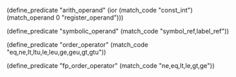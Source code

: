 (define_predicate "arith_operand"
    (ior (match_code "const_int")
         (match_operand 0 "register_operand")))

(define_predicate "symbolic_operand"
  (match_code "symbol_ref,label_ref"))

(define_predicate "order_operator"
  (match_code "eq,ne,lt,ltu,le,leu,ge,geu,gt,gtu"))

(define_predicate "fp_order_operator"
  (match_code "ne,eq,lt,le,gt,ge"))
